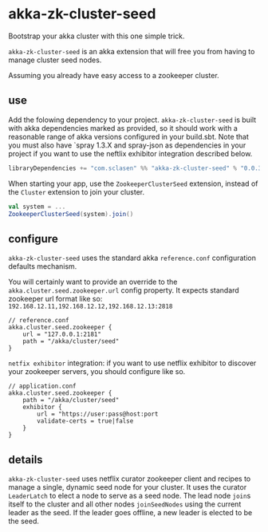 akka-zk-cluster-seed
====================

Bootstrap your akka cluster with this one simple trick.

`akka-zk-cluster-seed` is an akka extension that will free you from having to manage cluster seed nodes.

Assuming you already have easy access to a zookeeper cluster.

use
---

Add the folowing dependency to your project. `akka-zk-cluster-seed` is built with akka dependencies marked as provided, so it should work with
a reasonable range of akka versions configured in your build.sbt. Note that you must also have `spray 1.3.X and spray-json as dependencies in your
project if you want to use the neftlix exhibitor integration described below.

```scala
libraryDependencies += "com.sclasen" %% "akka-zk-cluster-seed" % "0.0.3"
```

When starting your app, use the `ZookeeperClusterSeed` extension, instead of the `Cluster` extension to join your cluster.

```scala
val system = ...
ZookeeperClusterSeed(system).join()
```

configure
---------

`akka-zk-cluster-seed` uses the standard akka `reference.conf` configuration defaults mechanism.

You will certainly want to provide an override to the `akka.cluster.seed.zookeeper.url` config property.
It expects standard zookeeper url format like so: `192.168.12.11,192.168.12.12,192.168.12.13:2818`


```
// reference.conf
akka.cluster.seed.zookeeper {
    url = "127.0.0.1:2181"
    path = "/akka/cluster/seed"
}

```

`netfix exhibitor` integration: if you want to use netflix exhibitor to discover your zookeeper servers, you should configure like so.


```
// application.conf
akka.cluster.seed.zookeeper {
    path = "/akka/cluster/seed"
    exhibitor {
        url = "https://user:pass@host:port
        validate-certs = true|false
    }
}

```


details
-------

`akka-zk-cluster-seed` uses netflix curator zookeeper client and recipes to manage a single, dynamic seed node for your cluster.
It uses the curator `LeaderLatch` to elect a node to serve as a seed node. The lead node `join`s itself to the cluster and all
other nodes `joinSeedNodes` using the current leader as the seed.  If the leader goes offline, a new leader is elected to be the seed.


